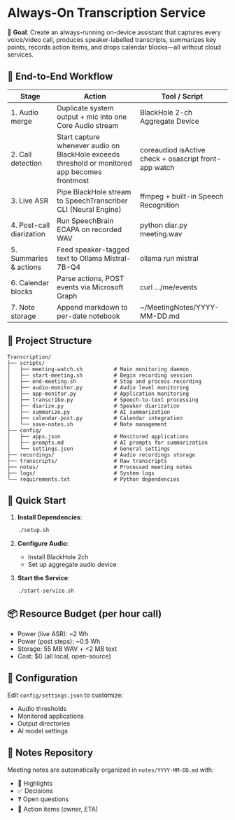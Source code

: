 # Always-On Transcription Service

🎯 **Goal**: Create an always-running on-device assistant that captures every voice/video call, produces speaker-labelled transcripts, summarizes key points, records action items, and drops calendar blocks—all without cloud services.

## 🔄 End-to-End Workflow

| Stage | Action | Tool / Script |
|-------|--------|---------------|
| 1. Audio merge | Duplicate system output + mic into one Core Audio stream | BlackHole 2-ch Aggregate Device |
| 2. Call detection | Start capture whenever audio on BlackHole exceeds threshold or monitored app becomes frontmost | coreaudiod isActive check + osascript front-app watch |
| 3. Live ASR | Pipe BlackHole stream to SpeechTranscriber CLI (Neural Engine) | ffmpeg + built-in Speech Recognition |
| 4. Post-call diarization | Run SpeechBrain ECAPA on recorded WAV | python diar.py meeting.wav |
| 5. Summaries & actions | Feed speaker-tagged text to Ollama Mistral-7B-Q4 | ollama run mistral |
| 6. Calendar blocks | Parse actions, POST events via Microsoft Graph | curl .../me/events |
| 7. Note storage | Append markdown to per-date notebook | ~/MeetingNotes/YYYY-MM-DD.md |

## 📁 Project Structure

```
Transcription/
├── scripts/
│   ├── meeting-watch.sh          # Main monitoring daemon
│   ├── start-meeting.sh          # Begin recording session
│   ├── end-meeting.sh            # Stop and process recording
│   ├── audio-monitor.py          # Audio level monitoring
│   ├── app-monitor.py            # Application monitoring
│   ├── transcribe.py             # Speech-to-text processing
│   ├── diarize.py                # Speaker diarization
│   ├── summarize.py              # AI summarization
│   ├── calendar-post.py          # Calendar integration
│   └── save-notes.sh             # Note management
├── config/
│   ├── apps.json                 # Monitored applications
│   ├── prompts.md                # AI prompts for summarization
│   └── settings.json             # General settings
├── recordings/                   # Audio recordings storage
├── transcripts/                  # Raw transcripts
├── notes/                        # Processed meeting notes
├── logs/                         # System logs
└── requirements.txt              # Python dependencies
```

## 🚀 Quick Start

1. **Install Dependencies**:
   ```bash
   ./setup.sh
   ```

2. **Configure Audio**:
   - Install BlackHole 2ch
   - Set up aggregate audio device

3. **Start the Service**:
   ```bash
   ./start-service.sh
   ```

## 📦 Resource Budget (per hour call)
- Power (live ASR): ~2 Wh
- Power (post steps): ~0.5 Wh  
- Storage: 55 MB WAV + <2 MB text
- Cost: $0 (all local, open-source)

## 🔧 Configuration

Edit `config/settings.json` to customize:
- Audio thresholds
- Monitored applications
- Output directories
- AI model settings

## 📝 Notes Repository

Meeting notes are automatically organized in `notes/YYYY-MM-DD.md` with:
- 🔑 Highlights
- ✅ Decisions  
- ❓ Open questions
- 🔨 Action items (owner, ETA)
